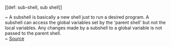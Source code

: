 [[def: sub-shell, sub shell]]

~ A subshell is basically a new shell just to run a desired program. A subshell can access the global variables set by the 'parent shell' but not the local variables. Any changes made by a subshell to a global variable is not passed to the parent shell.  
~ [Source](https://linuxhandbook.com/subshell/)
